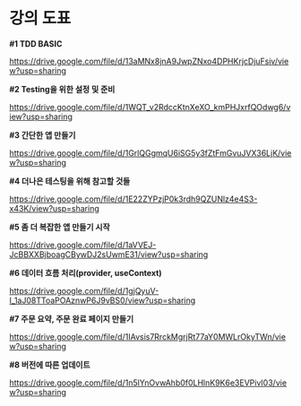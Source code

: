 # 강의 도표

**#1 TDD BASIC**

https://drive.google.com/file/d/13aMNx8jnA9JwpZNxo4DPHKrjcDjuFsiv/view?usp=sharing

**#2 Testing을 위한 설정 및 준비**

https://drive.google.com/file/d/1WQT_v2RdccKtnXeXO_kmPHJxrfQOdwg6/view?usp=sharing

**#3 간단한 앱 만들기**

https://drive.google.com/file/d/1GrlQGgmqU6iSG5y3fZtFmGvuJVX36LjK/view?usp=sharing

**#4 더나은 테스팅을 위해 참고할 것들**

https://drive.google.com/file/d/1E22ZYPzjP0k3rdh9QZUNlz4e4S3-x43K/view?usp=sharing

**#5 좀 더 복잡한 앱 만들기 시작**

https://drive.google.com/file/d/1aVVEJ-JcBBXXBjboagCBywDJ2sUwmE31/view?usp=sharing

**#6 데이터 흐름 처리(provider, useContext)**

https://drive.google.com/file/d/1gjQyuV-I_1aJ08TToaPOAznwP6J9vBS0/view?usp=sharing

**#7 주문 요약, 주문 완료 페이지 만들기**

https://drive.google.com/file/d/1IAvsis7RrckMgrjRt77aY0MWLrOkyTWn/view?usp=sharing

**#8 버전에 따른 업데이트**

https://drive.google.com/file/d/1n5lYnOvwAhb0f0LHlnK9K6e3EVPivI03/view?usp=sharing
